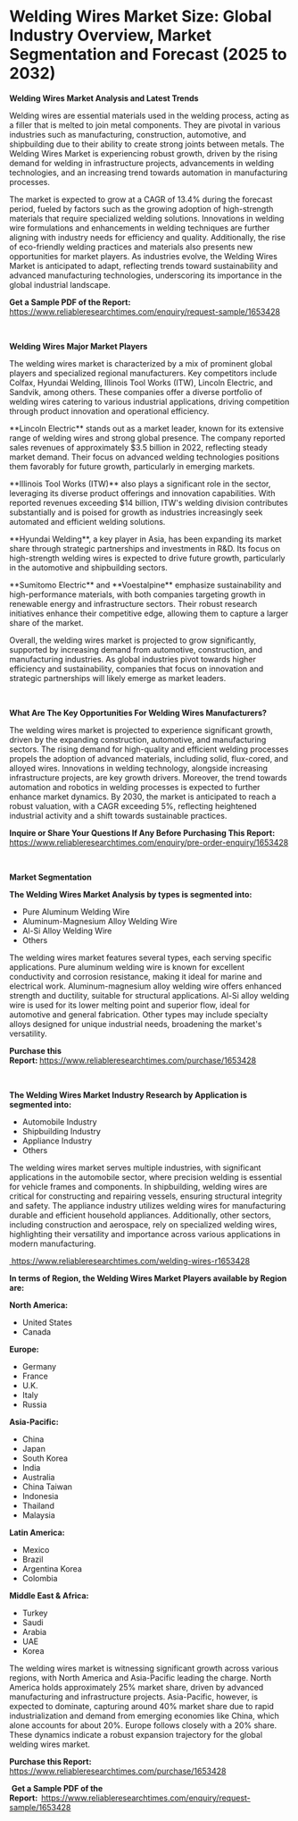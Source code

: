 <p><h1>Welding Wires Market Size: Global Industry Overview, Market Segmentation and Forecast (2025 to 2032)</h1></p><p><strong>Welding Wires Market Analysis and Latest Trends</strong></p>
<p><p>Welding wires are essential materials used in the welding process, acting as a filler that is melted to join metal components. They are pivotal in various industries such as manufacturing, construction, automotive, and shipbuilding due to their ability to create strong joints between metals. The Welding Wires Market is experiencing robust growth, driven by the rising demand for welding in infrastructure projects, advancements in welding technologies, and an increasing trend towards automation in manufacturing processes.</p><p>The market is expected to grow at a CAGR of 13.4% during the forecast period, fueled by factors such as the growing adoption of high-strength materials that require specialized welding solutions. Innovations in welding wire formulations and enhancements in welding techniques are further aligning with industry needs for efficiency and quality. Additionally, the rise of eco-friendly welding practices and materials also presents new opportunities for market players. As industries evolve, the Welding Wires Market is anticipated to adapt, reflecting trends toward sustainability and advanced manufacturing technologies, underscoring its importance in the global industrial landscape.</p></p>
<p><strong>Get a Sample PDF of the Report:&nbsp;</strong> <a href="https://www.reliableresearchtimes.com/enquiry/request-sample/1653428?utm_campaign=2735&utm_medium=2&utm_source=Github&utm_content=ia&utm_term=16042025&utm_id=welding-wires">https://www.reliableresearchtimes.com/enquiry/request-sample/1653428</a></p>
<p>&nbsp;</p>
<p><strong>Welding Wires Major Market Players</strong></p>
<p><p>The welding wires market is characterized by a mix of prominent global players and specialized regional manufacturers. Key competitors include Colfax, Hyundai Welding, Illinois Tool Works (ITW), Lincoln Electric, and Sandvik, among others. These companies offer a diverse portfolio of welding wires catering to various industrial applications, driving competition through product innovation and operational efficiency.</p><p>**Lincoln Electric** stands out as a market leader, known for its extensive range of welding wires and strong global presence. The company reported sales revenues of approximately $3.5 billion in 2022, reflecting steady market demand. Their focus on advanced welding technologies positions them favorably for future growth, particularly in emerging markets.</p><p>**Illinois Tool Works (ITW)** also plays a significant role in the sector, leveraging its diverse product offerings and innovation capabilities. With reported revenues exceeding $14 billion, ITW's welding division contributes substantially and is poised for growth as industries increasingly seek automated and efficient welding solutions.</p><p>**Hyundai Welding**, a key player in Asia, has been expanding its market share through strategic partnerships and investments in R&D. Its focus on high-strength welding wires is expected to drive future growth, particularly in the automotive and shipbuilding sectors.</p><p>**Sumitomo Electric** and **Voestalpine** emphasize sustainability and high-performance materials, with both companies targeting growth in renewable energy and infrastructure sectors. Their robust research initiatives enhance their competitive edge, allowing them to capture a larger share of the market.</p><p>Overall, the welding wires market is projected to grow significantly, supported by increasing demand from automotive, construction, and manufacturing industries. As global industries pivot towards higher efficiency and sustainability, companies that focus on innovation and strategic partnerships will likely emerge as market leaders.</p></p>
<p>&nbsp;</p>
<p><strong>What Are The Key Opportunities For Welding Wires Manufacturers?</strong></p>
<p><p>The welding wires market is projected to experience significant growth, driven by the expanding construction, automotive, and manufacturing sectors. The rising demand for high-quality and efficient welding processes propels the adoption of advanced materials, including solid, flux-cored, and alloyed wires. Innovations in welding technology, alongside increasing infrastructure projects, are key growth drivers. Moreover, the trend towards automation and robotics in welding processes is expected to further enhance market dynamics. By 2030, the market is anticipated to reach a robust valuation, with a CAGR exceeding 5%, reflecting heightened industrial activity and a shift towards sustainable practices.</p></p>
<p><strong>Inquire or Share Your Questions If Any Before Purchasing This Report:</strong> <a href="https://www.reliableresearchtimes.com/enquiry/pre-order-enquiry/1653428?utm_campaign=2735&utm_medium=2&utm_source=Github&utm_content=ia&utm_term=16042025&utm_id=welding-wires">https://www.reliableresearchtimes.com/enquiry/pre-order-enquiry/1653428</a></p>
<p>&nbsp;</p>
<p><strong>Market Segmentation</strong></p>
<p><strong>The Welding Wires Market Analysis by types is segmented into:</strong></p>
<p><ul><li>Pure Aluminum Welding Wire</li><li>Aluminum-Magnesium Alloy Welding Wire</li><li>Al-Si Alloy Welding Wire</li><li>Others</li></ul></p>
<p><p>The welding wires market features several types, each serving specific applications. Pure aluminum welding wire is known for excellent conductivity and corrosion resistance, making it ideal for marine and electrical work. Aluminum-magnesium alloy welding wire offers enhanced strength and ductility, suitable for structural applications. Al-Si alloy welding wire is used for its lower melting point and superior flow, ideal for automotive and general fabrication. Other types may include specialty alloys designed for unique industrial needs, broadening the market's versatility.</p></p>
<p><strong>Purchase this Report:&nbsp;</strong><a href="https://www.reliableresearchtimes.com/purchase/1653428?utm_campaign=2735&utm_medium=2&utm_source=Github&utm_content=ia&utm_term=16042025&utm_id=welding-wires">https://www.reliableresearchtimes.com/purchase/1653428</a></p>
<p>&nbsp;</p>
<p><strong>The Welding Wires Market Industry Research by Application is segmented into:</strong></p>
<p><ul><li>Automobile Industry</li><li>Shipbuilding Industry</li><li>Appliance Industry</li><li>Others</li></ul></p>
<p><p>The welding wires market serves multiple industries, with significant applications in the automobile sector, where precision welding is essential for vehicle frames and components. In shipbuilding, welding wires are critical for constructing and repairing vessels, ensuring structural integrity and safety. The appliance industry utilizes welding wires for manufacturing durable and efficient household appliances. Additionally, other sectors, including construction and aerospace, rely on specialized welding wires, highlighting their versatility and importance across various applications in modern manufacturing.</p></p>
<p><a href="https://www.reliableresearchtimes.com/welding-wires-r1653428?utm_campaign=2735&utm_medium=2&utm_source=Github&utm_content=ia&utm_term=16042025&utm_id=welding-wires">&nbsp;https://www.reliableresearchtimes.com/welding-wires-r1653428</a></p>
<p><strong>In terms of Region, the Welding Wires Market Players available by Region are:</strong></p>
<p>
    <p> <strong> North America: </strong>
        <ul>
            <li>United States</li>
            <li>Canada</li>
        </ul>
        </p> 
    <p> <strong> Europe: </strong>
        <ul>
            <li>Germany</li>
            <li>France</li>
            <li>U.K.</li>
            <li>Italy</li>
            <li>Russia</li>
        </ul>
        </p> 
    <p> <strong> Asia-Pacific: </strong>
        <ul>
            <li>China</li>
            <li>Japan</li>
            <li>South Korea</li>
            <li>India</li>
            <li>Australia</li>
            <li>China Taiwan</li>
            <li>Indonesia</li>
            <li>Thailand</li>
            <li>Malaysia</li>
        </ul>
        </p> 
    <p> <strong> Latin America: </strong>
        <ul>
            <li>Mexico</li>
            <li>Brazil</li>
            <li>Argentina Korea</li>
            <li>Colombia</li>
        </ul>
        </p> 
    <p> <strong> Middle East & Africa: </strong>
        <ul>
            <li>Turkey</li>
            <li>Saudi</li>
            <li>Arabia</li>
            <li>UAE</li>
            <li>Korea</li>
        </ul>
    </p>
    </p>
<p><p>The welding wires market is witnessing significant growth across various regions, with North America and Asia-Pacific leading the charge. North America holds approximately 25% market share, driven by advanced manufacturing and infrastructure projects. Asia-Pacific, however, is expected to dominate, capturing around 40% market share due to rapid industrialization and demand from emerging economies like China, which alone accounts for about 20%. Europe follows closely with a 20% share. These dynamics indicate a robust expansion trajectory for the global welding wires market.</p></p>
<p><strong>Purchase this Report: </strong><a href="https://www.reliableresearchtimes.com/purchase/1653428?utm_campaign=2735&utm_medium=2&utm_source=Github&utm_content=ia&utm_term=16042025&utm_id=welding-wires">https://www.reliableresearchtimes.com/purchase/1653428</a></p>
<p>&nbsp;<strong>Get a Sample PDF of the Report:&nbsp;&nbsp;</strong><a href="https://www.reliableresearchtimes.com/enquiry/request-sample/1653428?utm_campaign=2735&utm_medium=2&utm_source=Github&utm_content=ia&utm_term=16042025&utm_id=welding-wires">https://www.reliableresearchtimes.com/enquiry/request-sample/1653428</a></p>
<p><strong></strong></p>
<p><p></p><p></p><p></p></p>